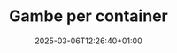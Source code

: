 ---
title: "Gambe per container"
description: "Confoot - gambe per container"
date: 2025-03-06T12:26:40+01:00
draft: false
---